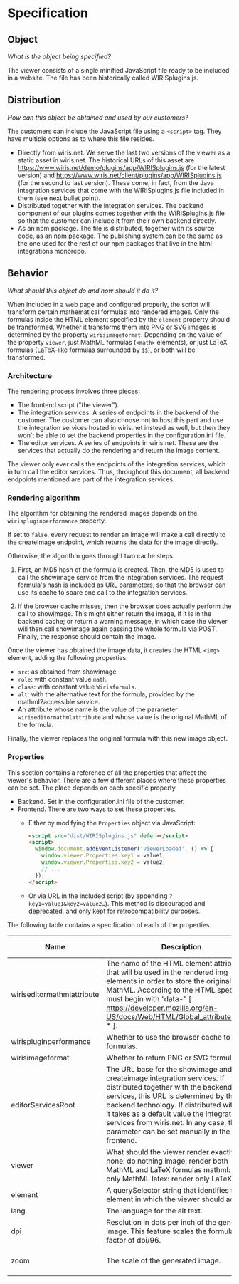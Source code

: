 # Specification

## Object

*What is the object being specified?*

The viewer consists of a single minified JavaScript file ready to be included in a website.
The file has been historically called WIRISplugins.js.


## Distribution

*How can this object be obtained and used by our customers?*

The customers can include the JavaScript file using a `<script>` tag.
They have multiple options as to where this file resides.

- Directly from wiris.net. We serve the last two versions of the viewer as a static asset in wiris.net.
  The historical URLs of this asset are https://www.wiris.net/demo/plugins/app/WIRISplugins.js (for the latest version) and https://www.wiris.net/client/plugins/app/WIRISplugins.js (for the second to last version).
  These come, in fact, from the Java integration services that come with the WIRISplugins.js file included in them (see next bullet point).
- Distributed together with the integration services.
  The backend component of our plugins comes together with the WIRISplugins.js file so that the customer can include it from their own backend directly.
- As an npm package. The file is distributed, together with its source code, as an npm package.
  The publishing system can be the same as the one used for the rest of our npm packages that live in the html-integrations monorepo.


## Behavior

*What should this object do and how should it do it?*

When included in a web page and configured properly, the script will transform certain mathematical formulas into rendered images.
Only the formulas inside the HTML element specified by the `element` property should be transformed.
Whether it transforms them into PNG or SVG images is determined by the property `wirisimageformat`.
Depending on the value of the property `viewer`, just MathML formulas (`<math>` elements), or just LaTeX formulas (LaTeX-like formulas surrounded by `$$`), or both will be transformed.


### Architecture

The rendering process involves three pieces:

- The frontend script ("the viewer").
- The integration services.
  A series of endpoints in the backend of the customer.
  The customer can also choose not to host this part and use the integration services hosted in wiris.net instead as well, but then they won't be able to set the backend properties in the configuration.ini file.
- The editor services.
  A series of endpoints in wiris.net.
  These are the services that actually do the rendering and return the image content.

The viewer only ever calls the endpoints of the integration services, which in turn call the editor services.
Thus, throughout this document, all backend endpoints mentioned are part of the integration services.


### Rendering algorithm

The algorithm for obtaining the rendered images depends on the `wirispluginperformance` property.

If set to `false`, every request to render an image will make a call directly to the createimage endpoint, which returns the data for the image directly.

Otherwise, the algorithm goes throught two cache steps.

1. First, an MD5 hash of the formula is created.
  Then, the MD5 is used to call the showimage service from the integration services.
  The request formula's hash is included as URL parameters, so that the browser can use its cache to spare one call to the integration services.

2. If the browser cache misses, then the browser does actually perform the call to showimage.
  This might either return the image, if it is in the backend cache; or return a warning message, in which case the viewer will then call showimage again passing the whole formula via POST.
  Finally, the response should contain the image.

Once the viewer has obtained the image data, it creates the HTML `<img>` element, adding the following properties:

- `src`: as obtained from showimage.
- `role`: with constant value `math`.
- `class`: with constant value `Wirisformula`.
- `alt`: with the alternative text for the formula, provided by the mathml2accessible service.
- An attribute whose name is the value of the parameter `wiriseditormathmlattribute` and whose value is the original MathML of the formula.

Finally, the viewer replaces the original formula with this new image object.


### Properties

This section contains a reference of all the properties that affect the viewer's behavior.
There are a few different places where these properties can be set.
The place depends on each specific property.

- Backend.
  Set in the configuration.ini file of the customer.
- Frontend.
  There are two ways to set these properties.
  - Either by modifying the `Properties` object via JavaScript:

    ```html
    <script src="dist/WIRISplugins.js" defer></script>
    <script>
      window.document.addEventListener('viewerLoaded', () => {
        window.viewer.Properties.key1 = value1;
        window.viewer.Properties.key2 = value2;
        // ...
      });
    </script>
    ```

  - Or via URL in the included script (by appending `?key1=value1&key2=value2…`).
    This method is discouraged and deprecated, and only kept for retrocompatibility purposes.

The following table contains a specification of each of the properties.

| Name                       | Description                                                                                                                                                                                                                                                                                                                               | Place    | Possible values                                  | Default value                           |
|----------------------------|-------------------------------------------------------------------------------------------------------------------------------------------------------------------------------------------------------------------------------------------------------------------------------------------------------------------------------------------|----------|--------------------------------------------------|-----------------------------------------|
| wiriseditormathmlattribute | The name of the HTML element attribute that will be used in the rendered img elements in order to store the original MathML. According to the HTML spec, it must begin with “data-” [ https://developer.mozilla.org/en-US/docs/Web/HTML/Global_attributes/data-* ].                                                                       | Backend  | data-*                                           | data-mathml                             |
| wirispluginperformance     | Whether to use the browser cache to render formulas.                                                                                                                                                                                                                                                                                      | Backend  | true, false                                      | true                                    |
| wirisimageformat           | Whether to return PNG or SVG formulas.                                                                                                                                                                                                                                                                                                    | Backend  | svg, png                                         | svg                                     |
| editorServicesRoot         | The URL base for the  showimage and createimage integration services. If distributed together with the backend services, this URL is determined by the backend technology. If distributed with npm, it takes as a default value the integration services from wiris.net. In any case, this parameter can be set manually in the frontend. | Frontend | URL                                              | https://www.wiris.net/demo/plugins/app/ |
| viewer                     | What should the viewer render exactly. none: do nothing image: render both MathML and LaTeX formulas mathml: render only MathML latex: render only LaTeX                                                                                                                                                                                  | Frontend | none, image, mathml, latex (mod capitalization)  | none                                    |
| element                    | A querySelector string that identifies the element in which the viewer should act.                                                                                                                                                                                                                                                        | Frontend |                                                  | document                                |
| lang                       | The language for the alt text.                                                                                                                                                                                                                                                                                                            | Frontend |                                                  | en                                      |
| dpi                        | Resolution in dots per inch of the generated image. This feature scales the formula with a factor of dpi/96.                                                                                                                                                                                                                              | Frontend | Positive integer                                 | 96                                      |
| zoom                       | The scale of the generated image.                                                                                                                                                                                                                                                                                                         | Frontend | Positive floating point number                   | 1                                       |
